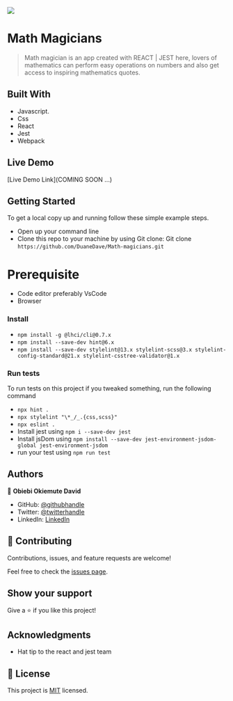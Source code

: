 ![](https://img.shields.io/badge/Microverse-blueviolet)

# Math Magicians

> Math magician is an app created with REACT | JEST here, lovers of mathematics can perform easy operations on numbers and also get access to inspiring mathematics quotes.

## Built With

- Javascript.
- Css
- React
- Jest
- Webpack

## Live Demo

[Live Demo Link](COMING SOON ...)

## Getting Started

To get a local copy up and running follow these simple example steps.

- Open up your command line
- Clone this repo to your machine by using Git clone: Git clone `https://github.com/DuaneDave/Math-magicians.git`

# Prerequisite

- Code editor preferably VsCode
- Browser

### Install

- `npm install -g @lhci/cli@0.7.x`
- `npm install --save-dev hint@6.x`
- `npm install --save-dev stylelint@13.x stylelint-scss@3.x stylelint-config-standard@21.x stylelint-csstree-validator@1.x`

### Run tests

To run tests on this project if you tweaked something, run the following command

- `npx hint .`
- `npx stylelint "\*_/_.{css,scss}"`
- `npx eslint .`
- Install jest using `npm i --save-dev jest`
- Install jsDom using `npm install --save-dev jest-environment-jsdom-global jest-environment-jsdom`
- run your test using `npm run test`

## Authors

👤 **Obiebi Okiemute David**

- GitHub: [@githubhandle](https://github.com/DuaneDave)
- Twitter: [@twitterhandle](https://twitter.com/dave_duane)
- LinkedIn: [LinkedIn](https://www.linkedin.com/in/okiemute-david-obiebi-6b4a6a230/)

## 🤝 Contributing

Contributions, issues, and feature requests are welcome!

Feel free to check the [issues page](https://github.com/DuaneDave/Math-magicians/issues).

## Show your support

Give a ⭐️ if you like this project!

## Acknowledgments

- Hat tip to the react and jest team

## 📝 License

This project is [MIT](./LICENSE) licensed.
